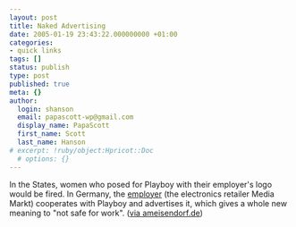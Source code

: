 ```yaml
---
layout: post
title: Naked Advertising
date: 2005-01-19 23:43:22.000000000 +01:00
categories:
- quick links
tags: []
status: publish
type: post
published: true
meta: {}
author:
  login: shanson
  email: papascott-wp@gmail.com
  display_name: PapaScott
  first_name: Scott
  last_name: Hanson
# excerpt: !ruby/object:Hpricot::Doc
  # options: {}
---
```

<p>In the States, women who posed for Playboy with their employer's logo would be fired. In Germany, the <a href="http://www.mediamarkt.de/playboy/">employer</a> (the electronics retailer Media Markt) cooperates with Playboy and advertises it, which gives a whole new meaning to "not safe for work". (<a title="ameisendorf.de: FKK-Wochen im Media Markt" href="http://ameisendorf.de/?itemid=201">via ameisendorf.de</a>)</p>
